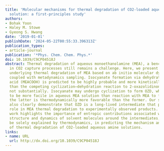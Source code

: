 ```yaml
---
title: 'Molecular mechanisms for thermal degradation of CO2-loaded aqueous monoethanolamine
  solution: a first-principles study'
authors:
- Bohak Yoon
- Haley M. Stowe
- Gyeong S. Hwang
date: '2019-01-01'
publishDate: '2024-05-22T00:55:33.396313Z'
publication_types:
- article-journal
publication: '*Phys. Chem. Chem. Phys.*'
doi: 10.1039/C9CP04518J
abstract: Thermal degradation of aqueous monoethanolamine (MEA), a benchmark solvent,
  in CO2 capture processes still remains a challenge. Here, we present molecular mechanisms
  underlying thermal degradation of MEA based on ab initio molecular dynamics simulations
  coupled with metadynamics sampling. Isocyanate formation via dehydration of carbamic
  acid (MEACOOH) is predicted to be highly probable and more kinetically favorable
  than the competing cyclization–dehydration reaction to 2-oxazolidinone (OZD), albeit
  not substantially. Isocyanate may undergo cyclization to form OZD, which is found
  to be more facile in aqueous MEA solution than reaction with MEA to form urea, although
  the latter is thermodynamically more favorable than the former. Our simulations
  also clearly demonstrate that OZD is a long-lived intermediate that plays a key
  role in MEA thermal degradation to experimentally observed products. Overall, this
  work highlights the importance of entropic contributions associated with the local
  structure and dynamics of solvent molecules around the intermediates, which cannot
  be solely explained by thermodynamics, in predicting the mechanism and kinetics
  of thermal degradation of CO2-loaded aqueous amine solutions.
links:
- name: URL
  url: http://dx.doi.org/10.1039/C9CP04518J
---
```

